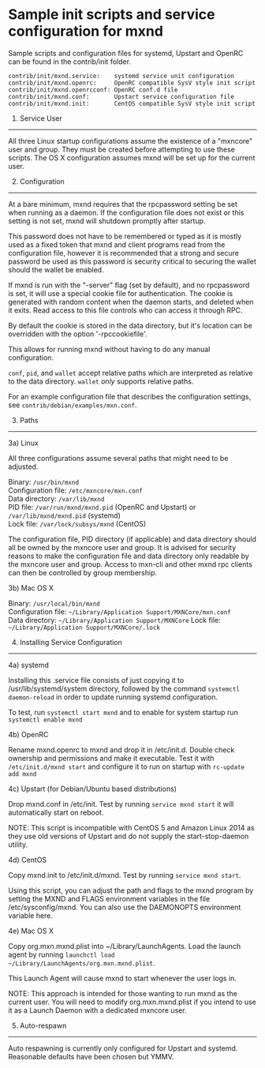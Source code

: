 Sample init scripts and service configuration for mxnd
==========================================================

Sample scripts and configuration files for systemd, Upstart and OpenRC
can be found in the contrib/init folder.

    contrib/init/mxnd.service:    systemd service unit configuration
    contrib/init/mxnd.openrc:     OpenRC compatible SysV style init script
    contrib/init/mxnd.openrcconf: OpenRC conf.d file
    contrib/init/mxnd.conf:       Upstart service configuration file
    contrib/init/mxnd.init:       CentOS compatible SysV style init script

1. Service User
---------------------------------

All three Linux startup configurations assume the existence of a "mxncore" user
and group.  They must be created before attempting to use these scripts.
The OS X configuration assumes mxnd will be set up for the current user.

2. Configuration
---------------------------------

At a bare minimum, mxnd requires that the rpcpassword setting be set
when running as a daemon.  If the configuration file does not exist or this
setting is not set, mxnd will shutdown promptly after startup.

This password does not have to be remembered or typed as it is mostly used
as a fixed token that mxnd and client programs read from the configuration
file, however it is recommended that a strong and secure password be used
as this password is security critical to securing the wallet should the
wallet be enabled.

If mxnd is run with the "-server" flag (set by default), and no rpcpassword is set,
it will use a special cookie file for authentication. The cookie is generated with random
content when the daemon starts, and deleted when it exits. Read access to this file
controls who can access it through RPC.

By default the cookie is stored in the data directory, but it's location can be overridden
with the option '-rpccookiefile'.

This allows for running mxnd without having to do any manual configuration.

`conf`, `pid`, and `wallet` accept relative paths which are interpreted as
relative to the data directory. `wallet` *only* supports relative paths.

For an example configuration file that describes the configuration settings,
see `contrib/debian/examples/mxn.conf`.

3. Paths
---------------------------------

3a) Linux

All three configurations assume several paths that might need to be adjusted.

Binary:              `/usr/bin/mxnd`  
Configuration file:  `/etc/mxncore/mxn.conf`  
Data directory:      `/var/lib/mxnd`  
PID file:            `/var/run/mxnd/mxnd.pid` (OpenRC and Upstart) or `/var/lib/mxnd/mxnd.pid` (systemd)  
Lock file:           `/var/lock/subsys/mxnd` (CentOS)  

The configuration file, PID directory (if applicable) and data directory
should all be owned by the mxncore user and group.  It is advised for security
reasons to make the configuration file and data directory only readable by the
mxncore user and group.  Access to mxn-cli and other mxnd rpc clients
can then be controlled by group membership.

3b) Mac OS X

Binary:              `/usr/local/bin/mxnd`  
Configuration file:  `~/Library/Application Support/MXNCore/mxn.conf`  
Data directory:      `~/Library/Application Support/MXNCore`
Lock file:           `~/Library/Application Support/MXNCore/.lock`

4. Installing Service Configuration
-----------------------------------

4a) systemd

Installing this .service file consists of just copying it to
/usr/lib/systemd/system directory, followed by the command
`systemctl daemon-reload` in order to update running systemd configuration.

To test, run `systemctl start mxnd` and to enable for system startup run
`systemctl enable mxnd`

4b) OpenRC

Rename mxnd.openrc to mxnd and drop it in /etc/init.d.  Double
check ownership and permissions and make it executable.  Test it with
`/etc/init.d/mxnd start` and configure it to run on startup with
`rc-update add mxnd`

4c) Upstart (for Debian/Ubuntu based distributions)

Drop mxnd.conf in /etc/init.  Test by running `service mxnd start`
it will automatically start on reboot.

NOTE: This script is incompatible with CentOS 5 and Amazon Linux 2014 as they
use old versions of Upstart and do not supply the start-stop-daemon utility.

4d) CentOS

Copy mxnd.init to /etc/init.d/mxnd. Test by running `service mxnd start`.

Using this script, you can adjust the path and flags to the mxnd program by
setting the MXND and FLAGS environment variables in the file
/etc/sysconfig/mxnd. You can also use the DAEMONOPTS environment variable here.

4e) Mac OS X

Copy org.mxn.mxnd.plist into ~/Library/LaunchAgents. Load the launch agent by
running `launchctl load ~/Library/LaunchAgents/org.mxn.mxnd.plist`.

This Launch Agent will cause mxnd to start whenever the user logs in.

NOTE: This approach is intended for those wanting to run mxnd as the current user.
You will need to modify org.mxn.mxnd.plist if you intend to use it as a
Launch Daemon with a dedicated mxncore user.

5. Auto-respawn
-----------------------------------

Auto respawning is currently only configured for Upstart and systemd.
Reasonable defaults have been chosen but YMMV.
